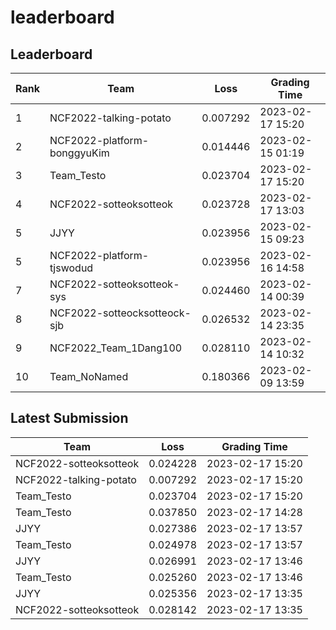 
# leaderboard
## Leaderboard
|Rank|Team|Loss|Grading Time|
|----|----|----|------------|
|1|NCF2022-talking-potato|0.007292|2023-02-17 15:20|
|2|NCF2022-platform-bonggyuKim|0.014446|2023-02-15 01:19|
|3|Team_Testo|0.023704|2023-02-17 15:20|
|4|NCF2022-sotteoksotteok|0.023728|2023-02-17 13:03|
|5|JJYY|0.023956|2023-02-15 09:23|
|5|NCF2022-platform-tjswodud|0.023956|2023-02-16 14:58|
|7|NCF2022-sotteoksotteok-sys|0.024460|2023-02-14 00:39|
|8|NCF2022-sotteocksotteock-sjb|0.026532|2023-02-14 23:35|
|9|NCF2022_Team_1Dang100|0.028110|2023-02-14 10:32|
|10|Team_NoNamed|0.180366|2023-02-09 13:59|

## Latest Submission
|Team|Loss|Grading Time|
|----|----|------------|
|NCF2022-sotteoksotteok|0.024228|2023-02-17 15:20|
|NCF2022-talking-potato|0.007292|2023-02-17 15:20|
|Team_Testo|0.023704|2023-02-17 15:20|
|Team_Testo|0.037850|2023-02-17 14:28|
|JJYY|0.027386|2023-02-17 13:57|
|Team_Testo|0.024978|2023-02-17 13:57|
|JJYY|0.026991|2023-02-17 13:46|
|Team_Testo|0.025260|2023-02-17 13:46|
|JJYY|0.025356|2023-02-17 13:35|
|NCF2022-sotteoksotteok|0.028142|2023-02-17 13:35|
